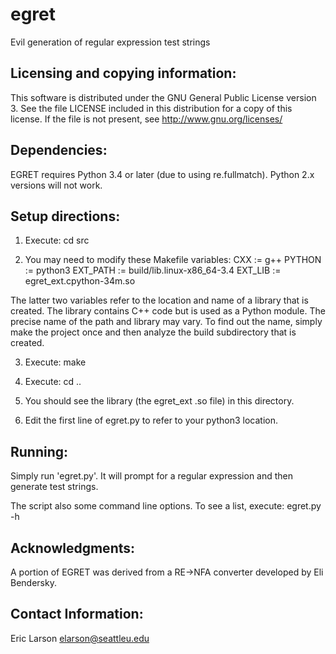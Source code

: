 # egret
Evil generation of regular expression test strings

Licensing and copying information:
----------------------------------

This software is distributed under the GNU General Public License version 3.
See the file LICENSE included in this distribution for a copy of this license.
If the file is not present, see <http://www.gnu.org/licenses/>

Dependencies:
-------------
EGRET requires Python 3.4 or later (due to using re.fullmatch).
Python 2.x versions will not work.

Setup directions:
-----------------

1. Execute: cd src

2. You may need to modify these Makefile variables:
CXX      := g++
PYTHON   := python3
EXT_PATH := build/lib.linux-x86_64-3.4
EXT_LIB  := egret_ext.cpython-34m.so

The latter two variables refer to the location and name of a library that is created.
The library contains C++ code but is used as a Python module. The precise name of the
path and library may vary. To find out the name, simply make the project once and then
analyze the build subdirectory that is created.
 
3. Execute: make

4. Execute: cd ..

5. You should see the library (the egret_ext .so file) in this directory.

6. Edit the first line of egret.py to refer to your python3 location.

Running:
--------
Simply run 'egret.py'.  It will prompt for a regular expression and then generate
test strings.

The script also some command line options.  To see a list, execute: egret.py -h

Acknowledgments:
----------------
A portion of EGRET was derived from a RE->NFA converter developed by Eli Bendersky.

Contact Information:
--------------------
Eric Larson
elarson@seattleu.edu
